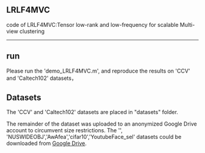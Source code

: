 ## LRLF4MVC
code of LRLF4MVC:Tensor low-rank and low-frequency for scalable Multi-view clustering

------------------------------------------------------

## run
Please run the 'demo_LRLF4MVC.m', and reproduce the results on 'CCV' and 'Caltech102' datasets，

## Datasets 
The 'CCV' and 'Caltech102' datasets are placed in "datasets" folder. 

The remainder of the dataset was uploaded to an anonymized Google Drive account to circumvent size restrictions. 
The '', 'NUSWIDEOBJ','AwAfea','cifar10','YoutubeFace_sel' datasets could be downloaded 
from [Google Drive](https://drive.google.com/drive/folders/1LA6ZNRj4bUtM90aXhCLLgLm4uTOYZVFe?usp=drive_link). 
